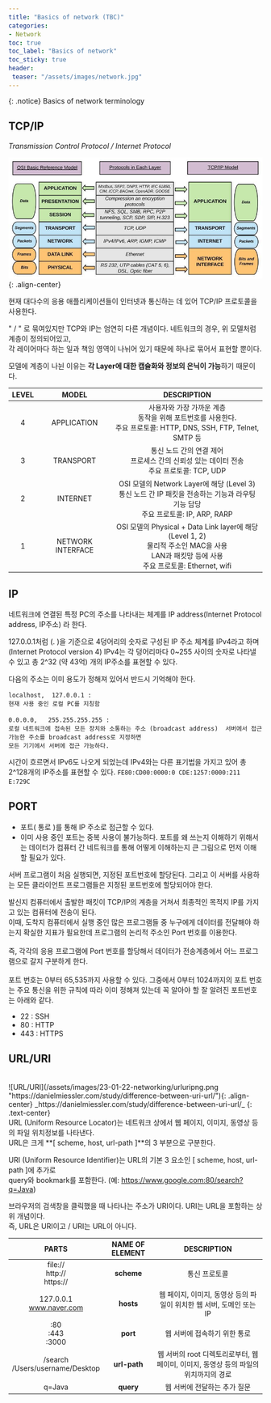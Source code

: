 ```yaml
---
title: "Basics of network (TBC)"
categories:
- Network
toc: true
toc_label: "Basics of network"
toc_sticky: true
header:
 teaser: "/assets/images/network.jpg"
---
```


{: .notice}
Basics of network terminology

## TCP/IP
_Transmission Control Protocol / Internet Protocol_

![TCP/IP](/assets/images/23-01-22-networking/tcpiposi.jpg "TCP/IP"){: .align-center}

현재 대다수의 응용 애플리케이션들이 인터넷과 통신하는 데 있어 TCP/IP 프로토콜을 사용한다. <br>

" / " 로 묶여있지만 TCP와 IP는 엄연히 다른 개념이다. 네트워크의 경우, 위 모델처럼 계층이 정의되어있고,<br> 각 레이어마다 하는 일과 책임 영역이 나뉘어 있기 때문에 하나로 묶어서 표현할 뿐이다.

모델에 계층이 나뉜 이유는 **각 Layer에 대한 캡슐화와 정보의 은닉이 가능**하기 때문이다.

|LEVEL|  MODEL  |  DESCRIPTION  |
|:--:|:--:|:---:|
|4|  APPLICATION |  사용자와 가장 가까운 계층 <br>동작을 위해 포트번호를 사용한다. <br> 주요 프로토콜: HTTP, DNS, SSH, FTP, Telnet, SMTP 등   |
|3|  TRANSPORT |  통신 노드 간의 연결 제어 <br> 프로세스 간의 신뢰성 있는 데이터 전송 <br> 주요 프로토콜: TCP, UDP  |
|2| INTERNET |OSI 모델의 Network Layer에 해당 (Level 3)  <br> 통신 노드 간 IP 패킷을 전송하는 기능과 라우팅 기능 담당 <br> 주요 프로토콜: IP, ARP, RARP  |
|1| NETWORK INTERFACE| OSI 모델의 Physical + Data Link layer에 해당 (Level 1, 2) <br> 물리적 주소인 MAC을 사용 <br> LAN과 패킷망 등에 사용 <br> 주요 프로토콜: Ethernet, wifi|


## IP
네트워크에 연결된 특정 PC의 주소를 나타내는 체계를 IP address(Internet Protocol address, IP주소) 라 한다. <br>

127.0.0.1처럼  (. )을 기준으로 4덩어리의 숫자로 구성된 IP 주소 체계를 IPv4라고 하며 (Internet Protocol version 4) IPv4는 각 덩어리마다 0~255 사이의 숫자로 나타낼 수 있고 총 2^32 (약 43억) 개의 IP주소를 표현할 수 있다.

다음의 주소는 이미 용도가 정해져 있어서 반드시 기억해야 한다.

```
localhost,  127.0.0.1 :
현재 사용 중인 로컬 PC를 지칭함

0.0.0.0,   255.255.255.255 :
로컬 네트워크에 접속된 모든 장치와 소통하는 주소 (broadcast address)  서버에서 접근 가능한 주소를 broadcast address로 지정하면
모든 기기에서 서버에 접근 가능하다.
```

시간이 흐르면서 IPv6도 나오게 되었는데 IPv4와는 다른 표기법을 가지고 있어 총 2^128개의 IP주소를 표현할 수 있다.
```FE80:CD00:0000:0 CDE:1257:0000:211 E:729C```

## PORT
* 포트( 통로 )를 통해 IP 주소로 접근할 수 있다.
* 이미 사용 중인 포트는 중복 사용이 불가능하다.
포트를 왜 쓰는지 이해하기 위해서는 데이터가 컴퓨터 간 네트워크를 통해 어떻게 이해하는지 큰 그림으로 먼저 이해할 필요가 있다.

서버 프로그램이 처음 실행되면, 지정된 포트번호에 할당된다. 그리고 이 서버를 사용하는 모든 클라이언트 프로그램들은 지정된 포트번호에 할당되어야 한다.

발신지 컴퓨터에서 출발한 패킷이 TCP/IP의 계층을 거쳐서 최종적인 목적지 IP를 가지고 있는 컴퓨터에 전송이 된다. <br>
이때, 도착지 컴퓨터에서 실행 중인 많은 프로그램들 중 누구에게 데이터를 전달해야 하는지 확실한 지표가 필요한데 프로그램의 논리적 주소인 Port 번호를 이용한다.
<br><br>
즉, 각각의 응용 프로그램에 Port 번호를 할당해서 데이터가 전송계층에서 어느 프로그램으로 갈지 구분하게 한다.
<br><br>
포트 번호는 0부터 65,535까지 사용할 수 있다. 그중에서 0부터 1024까지의 포트 번호는 주요 통신을 위한 규칙에 따라 이미 정해져 있는데 꼭 알아야 할 잘 알려진 포트번호는 아래와 같다.
<br>
* 22   : SSH
* 80   : HTTP
* 443 : HTTPS

## URL/URI
<br>
![URL/URI](/assets/images/23-01-22-networking/urluripng.png "https://danielmiessler.com/study/difference-between-uri-url/"){: .align-center}
_https://danielmiessler.com/study/difference-between-uri-url/_  
{: .text-center}

<br>
URL (Uniform Resource Locator)는 네트워크 상에서 웹 페이지, 이미지, 동영상 등의 파일 위치정보를 나타낸다.<br> 
URL은 크게 **[ scheme, host, url-path ]**의 3 부분으로 구분한다.<br>

URI (Uniform Resource Identifier)는 URL의 기본 3 요소인  [ scheme, host, url-path ]에 추가로 <br>
query와 bookmark를 포함한다. (예: https://www.google.com:80/search?q=Java) <br>

브라우저의 검색창을 클릭했을 때 나타나는 주소가 URI이다. URI는 URL을 포함하는 상위 개념이다. <br>
즉, URL은 URI이고 / URI는 URL이 아니다.  

|PARTS|  NAME OF ELEMENT  |  DESCRIPTION  |
|:--:|:--:|:---:|
|file://<br> http:// <br> https://|  **scheme** |  통신 프로토콜   |
|127.0.0.1 <br> www.naver.com|  **hosts** | 웹 페이지, 이미지, 동영상 등의 파일이 위치한 웹 서버, 도메인 또는 IP  |
|:80 <br> :443 <br> :3000| **port** | 웹 서버에 접속하기 위한 통로 |
|/search <br> /Users/username/Desktop| **url-path**| 웹 서버의 root 디렉토리로부터, 웹 페이미, 이미지, 동영상 등의 파일의 위치까지의 경로|
| q=Java | **query** | 웹 서버에 전달하는 추가 질문 |